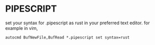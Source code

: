 # PIPESCRIPT

set your syntax for .pipescript as rust in your preferred text editor. for example in vim,

```vimscript
autocmd BufNewFile,BufRead *.pipescript set syntax=rust
```
